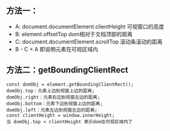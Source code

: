 ## 方法一：

- A: document.documentElement.clientHeight 可视窗口的高度
- B: element.offsetTop dom相对于文档顶部的距离
- C: document.documentElement.scrollTop 滚动条滚动的距离
- B - C < A 即说明元素在可视区域内

## 方法二：getBoundingClientRect

```
const domObj = element.getBoundingClientRect();
domObj.top：元素上边到视窗上边的距离;
domObj.right：元素右边到视窗左边的距离;
domObj.bottom：元素下边到视窗上边的距离;
domObj.left：元素左边到视窗左边的距离;
const clientHeight = window.innerHeight;
当 domObj.top < clientHeight 表示dom在可视区域内了
```
